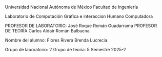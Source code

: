 
Universidad Nacional Autónoma de México 
             Facultad de Ingeniería 

Laboratorio de Computación Gráfica e interaccion Humano Computadora


PROFESOR DE LABORATORIO:
José Roque Román Guadarrama
PROFESOR DE TEORÍA
Carlos Aldair Román Balbuena


Nombre del alumno:
Flores Rivera Brenda Lucrecia 



Grupo de laboratorio: 2
Grupo de teoría: 5
Semestre 2025-2
